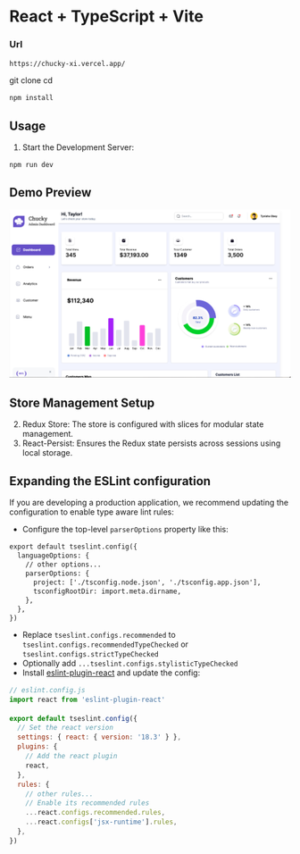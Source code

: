 # React + TypeScript + Vite

### Url 
```
https://chucky-xi.vercel.app/

```

git clone <repository-url>
cd <project-directory>

```bash
npm install
```

## Usage

1. Start the Development Server:

```bash
npm run dev
```


## Demo Preview
![alt text](demo.png)

## Store Management Setup
2. Redux Store: The store is configured with slices for modular state management.
3. React-Persist: Ensures the Redux state persists across sessions using local storage.

## Expanding the ESLint configuration

If you are developing a production application, we recommend updating the configuration to enable type aware lint rules:

- Configure the top-level `parserOptions` property like this:

```tsx
export default tseslint.config({
  languageOptions: {
    // other options...
    parserOptions: {
      project: ['./tsconfig.node.json', './tsconfig.app.json'],
      tsconfigRootDir: import.meta.dirname,
    },
  },
})
```

- Replace `tseslint.configs.recommended` to `tseslint.configs.recommendedTypeChecked` or `tseslint.configs.strictTypeChecked`
- Optionally add `...tseslint.configs.stylisticTypeChecked`
- Install [eslint-plugin-react](https://github.com/jsx-eslint/eslint-plugin-react) and update the config:

```js
// eslint.config.js
import react from 'eslint-plugin-react'

export default tseslint.config({
  // Set the react version
  settings: { react: { version: '18.3' } },
  plugins: {
    // Add the react plugin
    react,
  },
  rules: {
    // other rules...
    // Enable its recommended rules
    ...react.configs.recommended.rules,
    ...react.configs['jsx-runtime'].rules,
  },
})
```

